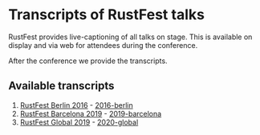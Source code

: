 # Transcripts of RustFest talks

RustFest provides live-captioning of all talks on stage.
This is available on display and via web for attendees during the conference.

After the conference we provide the transcripts.

## Available transcripts

1. [RustFest Berlin 2016](https://2016.rustfest.eu/) - [2016-berlin](2016-berlin)
1. [RustFest Barcelona 2019](https://barcelona.rustfest.eu/) - [2019-barcelona](2019-barcelona)
1. [RustFest Global 2019](https://rustfest.global/) - [2020-global](2020-global)
